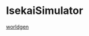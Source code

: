 # IsekaiSimulator
[worldgen](https://github.com/Diptipper/IsekaiSimulator/blob/main/worldgen/readme.md)
